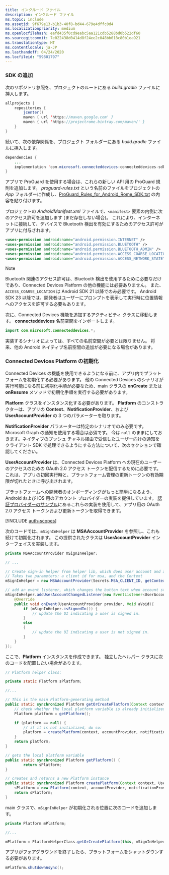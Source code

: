 ```yaml
---
title: インクルード ファイル
description: インクルード ファイル
ms.topic: include
ms.assetid: 9f679e13-b1b3-40f8-bd44-679e4dffc0d4
ms.localizationpriority: medium
ms.openlocfilehash: eafd435f0cd9eabc5aa121cdb5288bd0b522df60
ms.sourcegitcommit: 7e022438d0414d8f24ee2c048bb018c80b1ea921
ms.translationtype: HT
ms.contentlocale: ja-JP
ms.lasthandoff: 04/24/2020
ms.locfileid: "59801797"
---
```

### <a name="add-the-sdk"></a>SDK の追加

次のリポジトリ参照を、プロジェクトのルートにある *build.gradle* ファイルに挿入します。

```java
allprojects {
    repositories {
        jcenter()
        maven { url 'https://maven.google.com' }
        maven { url 'https://projectrome.bintray.com/maven/' }
    }
}
```
続いて、次の依存関係を、プロジェクト フォルダーにある _build.gradle_ ファイルに挿入します。

```java
dependencies { 
    ...
    implementation 'com.microsoft.connecteddevices:connecteddevices-sdk:0.11.0'
}
```

アプリで ProGuard を使用する場合は、これらの新しい API 用の ProGuard 規則を追加します。 *proguard-rules.txt* という名前のファイルをプロジェクトの *App* フォルダーに作成し、[ProGuard_Rules_for_Android_Rome_SDK.txt](https://github.com/Microsoft/project-rome/blob/master/Android/ProGuard_Rules_for_Android_Rome_SDK.txt) の内容を貼り付けます。

プロジェクトの *AndroidManifest.xml* ファイルで、`<manifest>` 要素の内側に次のアクセス許可を追加します (まだ存在しない場合)。 これにより、インターネットに接続して、デバイスで Bluetooth 検出を有効にするためのアクセス許可がアプリに付与されます。

```xml
<uses-permission android:name="android.permission.INTERNET" />
<uses-permission android:name="android.permission.BLUETOOTH" />
<uses-permission android:name="android.permission.BLUETOOTH_ADMIN" />
<uses-permission android:name="android.permission.ACCESS_COARSE_LOCATION" />
<uses-permission android:name="android.permission.ACCESS_NETWORK_STATE" />
```

> [!NOTE]
> Bluetooth 関連のアクセス許可は、Bluetooth 検出を使用するために必要なだけであり、Connected Devices Platform の他の機能には必要ありません。 また、`ACCESS_COARSE_LOCATION` は Android SDK 21 以降でのみ必要です。 Android SDK 23 以降では、開発者はユーザーにプロンプトを表示して実行時に位置情報へのアクセスを許可する必要もあります。

次に、Connected Devices 機能を追加するアクティビティ クラスに移動します。 **connecteddevices** 名前空間をインポートします。

```java
import com.microsoft.connecteddevices.*;
```

実装するシナリオによっては、すべての名前空間が必要とは限りません。 将来、他の Android ネイティブ名前空間の追加が必要になる場合があります。

### <a name="initialize-the-connected-devices-platform"></a>Connected Devices Platform の初期化

Connected Devices の機能を使用できるようになる前に、アプリ内でプラットフォームを初期化する必要があります。 他の Connected Devices のシナリオが実行可能になる前に初期化手順が必要なため、main クラスの **onCreate** または **onResume** メソッドで初期化手順を実行する必要があります。 

**Platform** クラスをインスタンス化する必要があります。 **Platform** のコンストラクターは、アプリの **Context**、**NotificationProvider**、および **UserAccountProvider** の 3 つのパラメーターを取ります。

**NotificationProvider** パラメーターは特定のシナリオでのみ必要です。 Microsoft Graph の通知を使用する場合は必須です。 今は `null` のままにしておきます。ネイティブのプッシュ チャネル経由で受信したユーザー向けの通知をクライアント SDK で処理できるようにする方法について、次のセクションで確認してください。

**UserAccountProvider** は、Connected Devices Platform への現在のユーザーのアクセスのための OAuth 2.0 アクセス トークンを配信するために必要です。 これは、アプリの初回実行時と、プラットフォーム管理の更新トークンの有効期限が切れたときに呼び出されます。 

プラットフォームへの開発者のオンボーディングがもっと簡単になるよう、Android および iOS 用のアカウント プロバイダーの実装を提供しています。 [認証プロバイダーのサンプル](https://github.com/Microsoft/project-rome/tree/master/Android/samples/account-provider-sample)にあるこれらの実装を使用して、アプリ用の OAuth 2.0 アクセス トークンおよび更新トークンを取得できます。

[!INCLUDE [auth-scopes](../auth-scopes.md)]

次のコードでは、`mSignInHelper` は **MSAAccountProvider** を参照し、これも続けて初期化されます。 この提供されたクラスは **UserAccountProvider** インターフェイスを実装します。

```java
private MSAAccountProvider mSignInHelper;

// ...

// Create sign-in helper from helper lib, which does user account and access token management for us
// Takes two parameters: a client id for msa, and the Context
mSignInHelper = new MSAAccountProvider(Secrets.MSA_CLIENT_ID, getContext());

// add an event listener, which changes the button text when account state changes
mSignInHelper.addUserAccountChangedListener(new EventListener<UserAccountProvider, Void>() {
    @Override
    public void onEvent(UserAccountProvider provider, Void aVoid){
        if (mSignInHelper.isSignedIn()) {
            // update the UI indicating a user is signed in.
        }
        else
        {
            // update the UI indicating a user is not signed in.
        }
    }
});
```

ここで、**Platform** インスタンスを作成できます。 独立したヘルパー クラスに次のコードを配置したい場合があります。 

```java
// Platform helper class:

private static Platform sPlatform;

//...

// This is the main Platform-generating method
public static synchronized Platform getOrCreatePlatform(Context context, UserAccountProvider accountProvider, NotificationProvider notificationProvider) {
    // check whether the local platform variable is already initialized.
    Platform platform = getPlatform();

    if (platform == null) {
        // if it is not initialized, do so:
        platform = createPlatform(context, accountProvider, notificationProvider);
    }
    return platform;
}

// gets the local platform variable
public static synchronized Platform getPlatform() {
        return sPlatform;
}

// creates and returns a new Platform instance
public static synchronized Platform createPlatform(Context context, UserAccountProvider accountProvider, NotificationProvider notificationProvider) {
    sPlatform = new Platform(context, accountProvider, notificationProvider);
    return sPlatform;
}
```
main クラスで、`mSignInHelper` が初期化される位置に次のコードを追加します。

```java
private Platform mPlatform;

//...

mPlatform = PlatformHelperClass.getOrCreatePlatform(this, mSignInHelper, null);
```

アプリがフォアグラウンドを終了したら、プラットフォームをシャットダウンする必要があります。

```Java
mPlatform.shutdownAsync();
```
